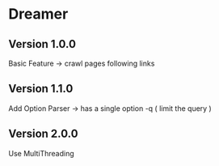 # Dreamer

## Version 1.0.0
Basic Feature -> crawl pages following links

## Version 1.1.0
Add Option Parser -> has a single option -q ( limit the query )

## Version 2.0.0
Use MultiThreading
